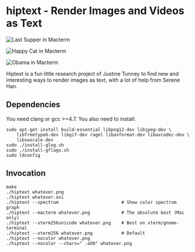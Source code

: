 # hiptext - Render Images and Videos as Text

![Last Supper in Macterm](http://i.imgur.com/7TfrQsL.png)

![Happy Cat in Macterm](http://i.imgur.com/cr7sSHh.png)

![Obama in Macterm](http://i.imgur.com/UnfnpMr.png)

Hiptext is a fun little research project of Justine Tunney to find new and
interesting ways to render images as text, with a lot of help from Serene Han.

## Dependencies

You need clang or gcc >=4.7. You also need to install:

    sudo apt-get install build-essential libpng12-dev libjpeg-dev \
        libfreetype6-dev libgif-dev ragel libavformat-dev libavcodec-dev \
        libswscale-dev
    sudo ./install-glog.sh
    sudo ./install-gflags.sh
    sudo ldconfig

## Invocation

    make
    ./hiptext whatever.png
    ./hiptext whatever.avi
    ./hiptext --spectrum                        # Show color spectrum graph
    ./hiptext --macterm whatever.png            # The absolute best (Mac only)
    ./hiptext --xterm256unicode whatever.png    # Best on xterm/gnome-terminal
    ./hiptext --xterm256 whatever.png           # Default
    ./hiptext --nocolor whatever.png
    ./hiptext --nocolor --chars=" .oO0" whatever.png
